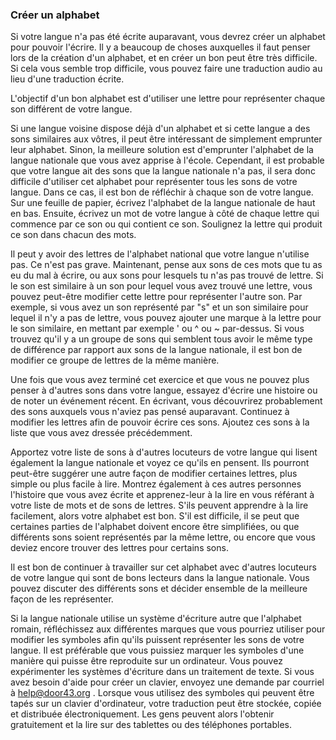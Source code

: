 ### Créer un alphabet

Si votre langue n'a pas été écrite auparavant, vous devrez créer un alphabet pour pouvoir l'écrire. Il y a beaucoup de choses auxquelles il faut penser lors de la création d'un alphabet, et en créer un bon peut être très difficile. Si cela vous semble trop difficile, vous pouvez faire une traduction audio au lieu d'une traduction écrite.

L'objectif d'un bon alphabet est d'utiliser une lettre pour représenter chaque son différent de votre langue.

Si une langue voisine dispose déjà d'un alphabet et si cette langue a des sons similaires aux vôtres, il peut être intéressant de simplement emprunter leur alphabet. Sinon, la meilleure solution est d'emprunter l'alphabet de la langue nationale que vous avez apprise à l'école. Cependant, il est probable que votre langue ait des sons que la langue nationale n'a pas, il sera donc difficile d'utiliser cet alphabet pour représenter tous les sons de votre langue. Dans ce cas, il est bon de réfléchir à chaque son de votre langue. Sur une feuille de papier, écrivez l'alphabet de la langue nationale de haut en bas. Ensuite, écrivez un mot de votre langue à côté de chaque lettre qui commence par ce son ou qui contient ce son. Soulignez la lettre qui produit ce son dans chacun des mots.

Il peut y avoir des lettres de l'alphabet national que votre langue n'utilise pas. Ce n'est pas grave. Maintenant, pense aux sons de ces mots que tu as eu du mal à écrire, ou aux sons pour lesquels tu n'as pas trouvé de lettre. Si le son est similaire à un son pour lequel vous avez trouvé une lettre, vous pouvez peut-être modifier cette lettre pour représenter l'autre son. Par exemple, si vous avez un son représenté par "s" et un son similaire pour lequel il n'y a pas de lettre, vous pouvez ajouter une marque à la lettre pour le son similaire, en mettant par exemple ' ou ^ ou ~ par-dessus. Si vous trouvez qu'il y a un groupe de sons qui semblent tous avoir le même type de différence par rapport aux sons de la langue nationale, il est bon de modifier ce groupe de lettres de la même manière.

Une fois que vous avez terminé cet exercice et que vous ne pouvez plus penser à d'autres sons dans votre langue, essayez d'écrire une histoire ou de noter un événement récent. En écrivant, vous découvrirez probablement des sons auxquels vous n'aviez pas pensé auparavant. Continuez à modifier les lettres afin de pouvoir écrire ces sons. Ajoutez ces sons à la liste que vous avez dressée précédemment.

Apportez votre liste de sons à d'autres locuteurs de votre langue qui lisent également la langue nationale et voyez ce qu'ils en pensent. Ils pourront peut-être suggérer une autre façon de modifier certaines lettres, plus simple ou plus facile à lire. Montrez également à ces autres personnes l'histoire que vous avez écrite et apprenez-leur à la lire en vous référant à votre liste de mots et de sons de lettres. S'ils peuvent apprendre à la lire facilement, alors votre alphabet est bon. S'il est difficile, il se peut que certaines parties de l'alphabet doivent encore être simplifiées, ou que différents sons soient représentés par la même lettre, ou encore que vous deviez encore trouver des lettres pour certains sons.

Il est bon de continuer à travailler sur cet alphabet avec d'autres locuteurs de votre langue qui sont de bons lecteurs dans la langue nationale. Vous pouvez discuter des différents sons et décider ensemble de la meilleure façon de les représenter.

Si la langue nationale utilise un système d'écriture autre que l'alphabet romain, réfléchissez aux différentes marques que vous pourriez utiliser pour modifier les symboles afin qu'ils puissent représenter les sons de votre langue. Il est préférable que vous puissiez marquer les symboles d'une manière qui puisse être reproduite sur un ordinateur. Vous pouvez expérimenter les systèmes d'écriture dans un traitement de texte. Si vous avez besoin d'aide pour créer un clavier, envoyez une demande par courriel à <help@door43.org> . Lorsque vous utilisez des symboles qui peuvent être tapés sur un clavier d'ordinateur, votre traduction peut être stockée, copiée et distribuée électroniquement. Les gens peuvent alors l'obtenir gratuitement et la lire sur des tablettes ou des téléphones portables.
